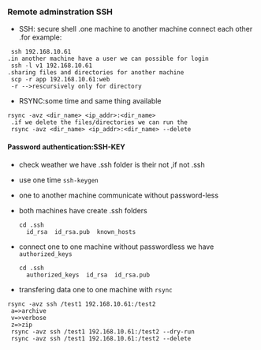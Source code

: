   ### Remote adminstration SSH    
* SSH: secure shell
 .one machine to another machine connect each other
 .for example:
 
 ```
  ssh 192.168.10.61
 .in another machine have a user we can possible for login 
  ssh -l v1 192.168.10.61
 .sharing files and directories for another machine
  scp -r app 192.168.10.61:web
  -r -->rescursively only for directory
 ```
* RSYNC:some time and same thing available
 
 ```
 rsync -avz <dir_name> <ip_addr>:<dir_name>
  .if we delete the files/directories we can run the
  rsync -avz <dir_name> <ip_addr>:<dir_name> --delete
 ```
 #### Password authentication:SSH-KEY
* check weather we have .ssh folder is their not ,if not .ssh
  
* use one time `ssh-keygen`
* one to another machine communicate without password-less 
* both machines have create .ssh folders
  ```
  cd .ssh
    id_rsa  id_rsa.pub  known_hosts
  ```
* connect one to one machine without passwordless we have `authorized_keys`

  ```
  cd .ssh
    authorized_keys  id_rsa  id_rsa.pub
  ```
* transfering data one to one machine with `rsync`
 
 ```
 rsync -avz ssh /test1 192.168.10.61:/test2
  a=>archive
  v=>verbose
  z=>zip
  rsync -avz ssh /test1 192.168.10.61:/test2 --dry-run
  rsync -avz ssh /test1 192.168.10.61:/test2 --delete
 ```